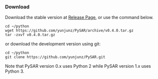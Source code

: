 ### Download

Download the stable version at [Release Page](https://github.com/yunjunz/PySAR/releases), or use the command below.     
   
    cd ~/python
    wget https://github.com/yunjunz/PySAR/archive/v0.4.0.tar.gz
    tar -zxvf v0.4.0.tar.gz
   
or download the development version using git:   
   
    cd ~/python
    git clone https://github.com/yunjunz/PySAR.git

Note that PySAR version 0.x uses Python 2 while PySAR version 1.x uses Python 3.     
